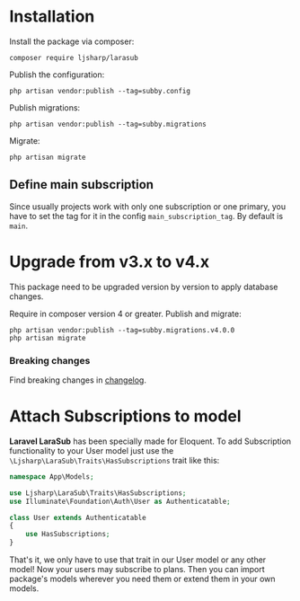 # Installation

Install the package via composer:

```shell
composer require ljsharp/larasub
```

Publish the configuration:

```shell
php artisan vendor:publish --tag=subby.config
```

Publish migrations:

```shell
php artisan vendor:publish --tag=subby.migrations
```

Migrate:

```shell
php artisan migrate
```

## Define main subscription

Since usually projects work with only one subscription or one primary, you have to set the tag for it in the
config `main_subscription_tag`. By default is `main`.

# Upgrade from v3.x to v4.x

This package need to be upgraded version by version to apply database changes.

Require in composer version 4 or greater. Publish and migrate:

```shell
php artisan vendor:publish --tag=subby.migrations.v4.0.0
php artisan migrate
```

### Breaking changes

Find breaking changes in [changelog](../CHANGELOG.md).

# Attach Subscriptions to model

**Laravel LaraSub** has been specially made for Eloquent. To add Subscription functionality to your User model just use
the `\Ljsharp\LaraSub\Traits\HasSubscriptions` trait like this:

```php
namespace App\Models;

use Ljsharp\LaraSub\Traits\HasSubscriptions;
use Illuminate\Foundation\Auth\User as Authenticatable;

class User extends Authenticatable
{
    use HasSubscriptions;
}
```

That's it, we only have to use that trait in our User model or any other model! Now your users may subscribe to plans.
Then you can import package's models wherever you need them or extend them in your own models.
